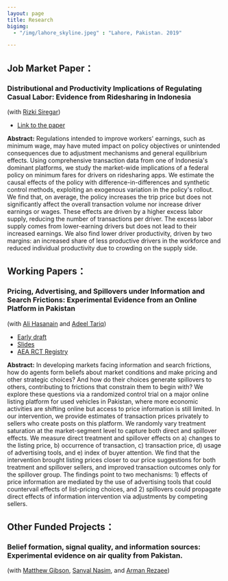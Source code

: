 ```yaml
---
layout: page
title: Research
bigimg:
  - "/img/lahore_skyline.jpeg" : "Lahore, Pakistan. 2019"

---
```


## **Job Market Paper：**
### Distributional and Productivity Implications of Regulating Casual Labor: Evidence from Ridesharing in Indonesia

(with [Rizki Siregar](https://rizkisiregar.org/))

  - [Link to the paper](https://drive.google.com/file/d/1zLNvgRw-OHUMBG8MdBTP_wW4EzMohn_i/view?usp=sharing)

**Abstract:**
Regulations intended to improve workers' earnings, such as minimum wage, may have muted impact on policy objectives or unintended consequences due to adjustment mechanisms and general equilibrium effects. Using comprehensive transaction data from one of Indonesia's dominant platforms, we study the market-wide implications of a federal policy on minimum fares for drivers on ridesharing apps. We estimate the causal effects of the policy with difference-in-differences and synthetic control methods, exploiting an exogenous variation in the policy's rollout. We find that, on average, the policy increases the trip price but does not significantly affect the overall transaction volume nor increase driver earnings or wages. These effects are driven by a higher excess labor supply, reducing the number of transactions per driver. The excess labor supply comes from lower-earning drivers but does not lead to their increased earnings. We also find lower driver productivity, driven by two margins: an increased share of less productive drivers in the workforce and reduced individual productivity due to crowding on the supply side.

## **Working Papers：**
### Pricing, Advertising, and Spillovers under Information and Search Frictions: Experimental Evidence from an Online Platform in Pakistan

(with [Ali Hasanain](https://old.lums.edu.pk/lums_employee/Syed-Ali-Hasanain) and [Adeel Tariq](https://lums.edu.pk/lums_employee/2045))

  - [Early draft](https://drive.google.com/file/d/1EhC_MHRS6QA5Ealofp9HqO24voDyXQSP/view?usp=sharing)
  - [Slides](https://drive.google.com/file/d/1yr2riquEjHYTrkHKC3F7sLZqb7gz-vo3/view?usp=sharing)
  - [AEA RCT Registry](https://www.socialscienceregistry.org/trials/7537)

**Abstract:**
In developing markets facing information and search frictions, how do agents form beliefs about market conditions and make pricing and other strategic choices? And how do their choices generate spillovers to others, contributing to frictions that constrain them to begin with? We explore these questions via a randomized control trial on a major online listing platform for used vehicles in Pakistan, where more economic activities are shifting online but access to price information is still limited. In our intervention, we provide estimates of transaction prices privately to sellers who create posts on this platform. We randomly vary treatment saturation at the market-segment level to capture both direct and spillover effects. We measure direct treatment and spillover effects on a) changes to the listing price, b) occurrence of transaction, c) transaction price, d) usage of advertising tools, and e) index of buyer attention. We find that the intervention brought listing prices closer to our price suggestions for both treatment and spillover sellers, and improved transaction outcomes only for the spillover group. The findings point to two mechanisms: 1) effects of price information are mediated by the use of advertising tools that could countervail effects of list-pricing choices, and 2) spillovers could propagate direct effects of information intervention via adjustments by competing sellers.

## **Other Funded Projects：**
### Belief formation, signal quality, and information sources: Experimental evidence on air quality from Pakistan.
(with [Matthew Gibson](https://sites.google.com/a/williams.edu/gibson/home), [Sanval Nasim](https://snasim.github.io/), and [Arman Rezaee](https://armanrezaee.github.io/))

